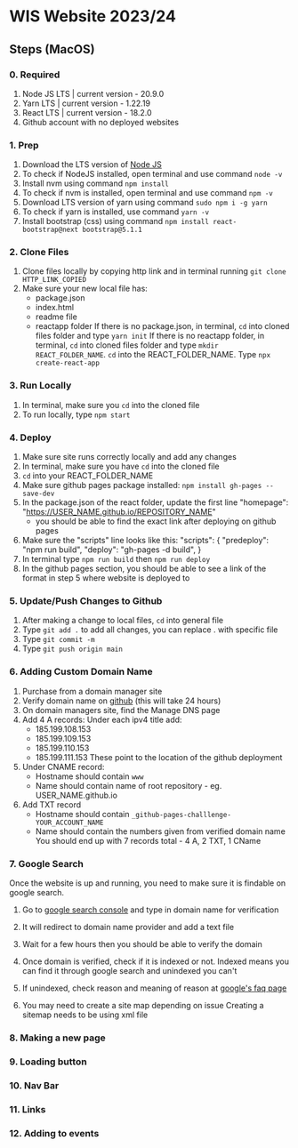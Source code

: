 # WIS Website 2023/24

## Steps (MacOS)
### 0. Required
1. Node JS LTS | current version - 20.9.0
2. Yarn LTS | current version - 1.22.19
3. React LTS | current version - 18.2.0
4. Github account with no deployed websites

### 1. Prep
1. Download the LTS version of <a href="https://nodejs.org/en">Node JS</a>
2. To check if NodeJS installed, open terminal and use command ```node -v```
3. Install nvm using command ```npm install```
4. To check if nvm is installed, open terminal and use command ```npm -v```
5. Download LTS version of yarn using command ```sudo npm i -g yarn```
6. To check if yarn is installed, use command ```yarn -v```
7. Install bootstrap (css) using command ```npm install react-bootstrap@next bootstrap@5.1.1```

### 2. Clone Files
1. Clone files locally by copying http link and in terminal running ```git clone HTTP_LINK_COPIED```
2. Make sure your new local file has:
   - package.json
   - index.html
   - readme file
   - reactapp folder
     If there is no package.json, in terminal, ```cd``` into cloned files folder and type ```yarn init```
     If there is no reactapp folder, in terminal, ```cd``` into cloned files folder and type ```mkdir REACT_FOLDER_NAME```. ```cd``` into the REACT_FOLDER_NAME. Type ```npx create-react-app```

### 3. Run Locally
1. In terminal, make sure you ```cd``` into the cloned file
2. To run locally, type ```npm start```

### 4. Deploy
1. Make sure site runs correctly locally and add any changes
2. In terminal, make sure you have ```cd``` into the cloned file
3. ```cd``` into your REACT_FOLDER_NAME
4. Make sure github pages package installed: ```npm install gh-pages --save-dev```
5. In the package.json of the react folder, update the first line "homepage": "https://USER_NAME.github.io/REPOSITORY_NAME"
   - you should be able to find the exact link after deploying on github pages
6. Make sure the "scripts" line looks like this:
"scripts": {
  "predeploy": "npm run build",
  "deploy": "gh-pages -d build",
}
7. In terminal type ```npm run build``` then ```npm run deploy```
8. In the github pages section, you should be able to see a link of the format in step 5 where website is deployed to


### 5. Update/Push Changes to Github
1. After making a change to local files, ```cd``` into general file
2. Type ```git add .``` to add all changes, you can replace . with specific file
3. Type ```git commit -m```
4. Type ```git push origin main```

### 6. Adding Custom Domain Name
1. Purchase from a domain manager site
2. Verify domain name on <a href="https://docs.github.com/en/pages/configuring-a-custom-domain-for-your-github-pages-site/managing-a-custom-domain-for-your-github-pages-site">github</a> (this will take 24 hours)
3. On domain managers site, find the Manage DNS page
4. Add 4 A records:
   Under each ipv4 title add:
   - 185.199.108.153
   - 185.199.109.153
   - 185.199.110.153
   - 185.199.111.153
  These point to the location of the github deployment
5. Under CNAME record:
   - Hostname should contain ```www```
   - Name should contain name of root repository - eg. USER_NAME.github.io
6. Add TXT record
   - Hostname should contain ```_github-pages-challlenge-YOUR_ACCOUNT_NAME```
   - Name should contain the numbers given from verified domain name
You should end up with 7 records total - 4 A, 2 TXT, 1 CName

### 7. Google Search
Once the website is up and running, you need to make sure it is findable on google search. 
1. Go to <a href="https://search.google.com/search-console/welcome?action=inspect">google search console</a> and type in domain name for verification
2. It will redirect to domain name provider and add a text file
3. Wait for a few hours then you should be able to verify the domain

4. Once domain is verified, check if it is indexed or not. Indexed means you can find it through google search and unindexed you can't
5. If unindexed, check reason and meaning of reason at <a href="https://support.google.com/webmasters/answer/7440203#crawled">google's faq page</a>
6. You may need to create a site map depending on issue
     Creating a sitemap needs to be using xml file

### 8. Making a new page

### 9. Loading button

### 10. Nav Bar

### 11. Links

### 12. Adding to events
